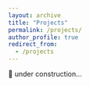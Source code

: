 ```yaml
---
layout: archive
title: "Projects"
permalink: /projects/
author_profile: true
redirect_from:
  - /projects
---
```


🚧 under construction...
